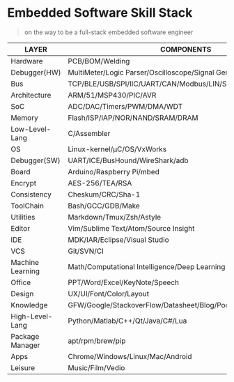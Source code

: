 # Embedded Software Skill Stack

> on the way to be a full-stack embedded software engineer

|      LAYER       |                           COMPONENTS                           |
|------------------|----------------------------------------------------------------|
| Hardware         | PCB/BOM/Welding                                                |
| Debugger(HW)     | MultiMeter/Logic Parser/Oscilloscope/Signal Generator          |
| Bus              | TCP/BLE/USB/SPI/IIC/UART/CAN/Modbus/LIN/SATA/PCI-E             |
| Architecture     | ARM/51/MSP430/PIC/AVR                                          |
| SoC              | ADC/DAC/Timers/PWM/DMA/WDT                                     |
| Memory           | Flash/ISP/IAP/NOR/NAND/SRAM/DRAM                               |
| Low-Level-Lang   | C/Assembler                                                    |
| OS               | Linux-kernel/μC/OS/VxWorks                                     |
| Debugger(SW)     | UART/ICE/BusHound/WireShark/adb                                |
| Board            | Arduino/Raspberry Pi/mbed                                      |
| Encrypt          | AES-256/TEA/RSA                                                |
| Consistency      | Cheskum/CRC/Sha-1                                              |
| ToolChain        | Bash/GCC/GDB/Make                                              |
| Utilities        | Markdown/Tmux/Zsh/Astyle                                       |
| Editor           | Vim/Sublime Text/Atom/Source Insight                           |
| IDE              | MDK/IAR/Eclipse/Visual Studio                                  |
| VCS              | Git/SVN/CI                                                     |
| Machine Learning | Math/Computational Intelligence/Deep Learning                  |
| Office           | PPT/Word/Excel/KeyNote/Speech                                  |
| Design           | UX/UI/Font/Color/Layout                                        |
| Knowledge        | GFW/Google/StackoverFlow/Datasheet/Blog/Podcast/Books/Mooc/BBS |
| High-Level-Lang  | Python/Matlab/C++/Qt/Java/C#/Lua                               |
| Package Manager  | apt/rpm/brew/pip                                               |
| Apps             | Chrome/Windows/Linux/Mac/Android                               |
| Leisure          | Music/Film/Vedio                                               |


